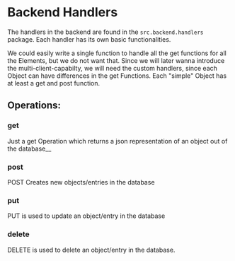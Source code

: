 # Backend Handlers
The handlers in the backend are found in the <code>src.backend.handlers</code> package.
Each handler has its own basic functionalities. 

We could easily write a single function to handle all the get functions for all the Elements, but we do not want that. 
Since we will later wanna introduce the multi-client-capabilty, we will need the custom handlers, since each Object can have differences in the get Functions. 
Each "simple" Object has at least a get and post function. 

## Operations:
### get
Just a get Operation which returns a json representation of an object out of the database__

### post
POST Creates new objects/entries in the database

### put
PUT is used to update an object/entry in the database

### delete
DELETE is used to delete an object/entry in the database. 